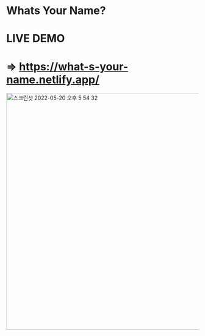 # Whats Your Name?

# LIVE DEMO

# => https://what-s-your-name.netlify.app/


<img width="620" alt="스크린샷 2022-05-20 오후 5 54 32" src="https://user-images.githubusercontent.com/69026725/169492602-a1d8478a-0d5a-4246-849f-7783c696fc82.png">
